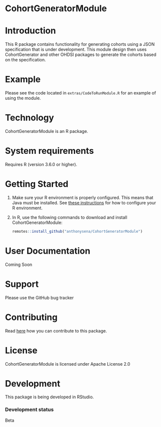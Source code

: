# CohortGeneratorModule

# Introduction

This R package contains functionality for generating cohorts using a JSON specification that is
under development. This module design then uses CohortGenerator and other OHDSI packages to generate
the cohorts based on the specification.


# Example

Please see the code located in `extras/CodeToRunModule.R` for an example of using the module.

# Technology

CohortGeneratorModule is an R package.

# System requirements

Requires R (version 3.6.0 or higher).

# Getting Started

1.  Make sure your R environment is properly configured. This means that Java must be installed. See [these instructions](https://ohdsi.github.io/Hades/rSetup.html) for how to configure your R environment.

2.  In R, use the following commands to download and install CohortGeneratorModule:

    ``` r
    remotes::install_github("anthonysena/CohortGeneratorModule")
    ```

# User Documentation

Coming Soon

# Support

Please use the GitHub bug tracker

# Contributing

Read [here](https://ohdsi.github.io/Hades/contribute.html) how you can contribute to this package.

# License

CohortGeneratorModule is licensed under Apache License 2.0

# Development

This package is being developed in RStudio.

### Development status

Beta
